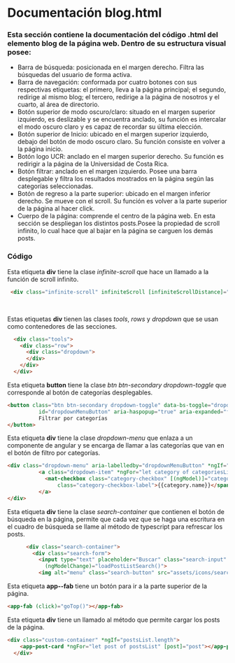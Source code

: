 # Documentación blog.html

### Esta sección contiene la documentación del código .html del elemento blog de la página web. Dentro de su estructura visual posee: 
*  Barra de búsqueda: posicionada en el margen derecho. Filtra las búsquedas del usuario de forma activa.
*  Barra de navegación: conformada por cuatro botones con sus respectivas etiquetas: el primero, lleva a la página principal; el segundo, redirige al mismo blog; el tercero, redirige a la página de nosotros y el cuarto, al área de directorio.
*  Botón superior de modo oscuro/claro: situado en el margen superior izquierdo, es deslizable y se encuentra anclado, su función es intercalar el modo oscuro claro y es capaz de recordar su última elección.
*  Botón superior de Inicio: ubicado en el margen superior izquierdo, debajo del botón de modo oscuro claro. Su función consiste en volver a la página inicio.
*  Botón logo UCR: anclado en el margen superior derecho. Su función es redirigir a la página de la Universidad de Costa Rica.
*  Botón filtrar: anclado en el margen izquierdo. Posee una barra desplegable y filtra los resultados mostrados en la página según las categorías seleccionadas.
*  Botón de regreso a la parte superior: ubicado en el margen inferior derecho. Se mueve con el scroll. Su función es volver a la parte superior de la página al hacer click.
*  Cuerpo de la página: comprende el centro de la página web. En esta sección se despliegan los distintos posts.Posee la propiedad de scroll infinito, lo cual hace que al bajar en la página se carguen los demás posts.

### Código
 Esta etiqueta **div** tiene la clase *infinite-scroll* que hace un llamado a la función de scroll infinito.

``` html
 <div class="infinite-scroll" infiniteScroll [infiniteScrollDistance]="2" (scrolled)="onScroll()"> 
``` 
<br/>

 Estas etiquetas **div** tienen las clases *tools*, *rows* y *dropdown* que se usan como contenedores de las secciones.

``` html
  <div class="tools">
    <div class="row">
      <div class="dropdown">
      </div>
    </div>
  </div>
```

Esta etiqueta **button** tiene la clase *btn btn-secondary dropdown-toggle* que corresponde al botón de categorías desplegables.

``` html
<button class="btn btn-secondary dropdown-toggle" data-bs-toggle="dropdown" type="button"
          id="dropdownMenuButton" aria-haspopup="true" aria-expanded="false">
          Filtrar por categorías
</button>
```

 Esta etiqueta **div** tiene la clase *dropdown-menu* que enlaza a un componente de angular y se encarga de llamar a las categorías que van en el botón de filtro por categorías.
``` html
<div class="dropdown-menu" aria-labelledby="dropdownMenuButton" *ngIf="categoriesList.length">
          <a class="dropdown-item" *ngFor="let category of categoriesList" onclick="event.stopPropagation()">
            <mat-checkbox class="category-checkbox" [(ngModel)]="category.value" (change)="valueChanged(category)"><span
                class="category-checkbox-label">{{category.name}}</span></mat-checkbox>
          </a>
</div>
```

Esta etiqueta **div** tiene la clase *search-container* que contienen el botón de búsqueda en la página, permite que cada vez que se haga una escritura en el cuadro de búsqueda se llame al método de typescript para refrescar los posts. 
``` html
      <div class="search-container">
        <div class="search-form">
          <input type="text" placeholder="Buscar" class="search-input" [(ngModel)]="searchQuery"
            (ngModelChange)="loadPostListSearch()">
          <img alt="menu" class="search-button" src="assets/icons/search.svg" width="24px" heigth="24px">
```

Esta etiqueta **app--fab** tiene un botón para ir a la parte superior de la página.
``` html
<app-fab (click)="goTop()"></app-fab>
```

 Esta etiqueta **div** tiene un llamado al método que permite cargar los posts de la página.
``` html
<div class="custom-container" *ngIf="postsList.length">
    <app-post-card *ngFor="let post of postsList" [post]="post"></app-post-card>
  </div>
```
